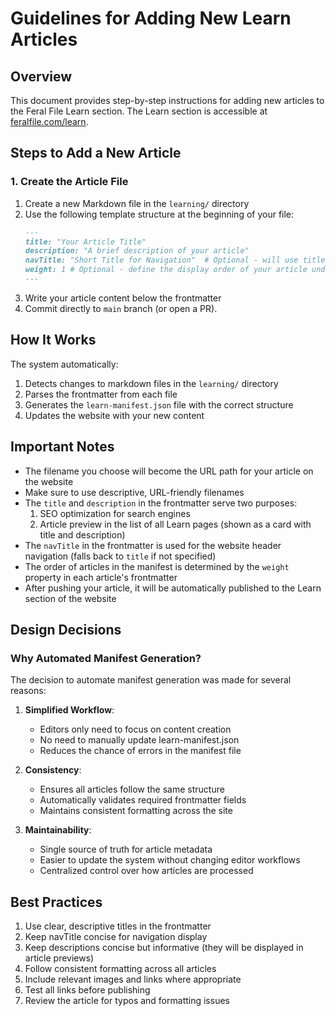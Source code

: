 # Guidelines for Adding New Learn Articles

## Overview
This document provides step-by-step instructions for adding new articles to the Feral File Learn section. The Learn section is accessible at [feralfile.com/learn](http://feralfile.com/learn).

## Steps to Add a New Article

### 1. Create the Article File
1. Create a new Markdown file in the `learning/` directory
2. Use the following template structure at the beginning of your file:
   ```markdown
   ---
   title: "Your Article Title"
   description: "A brief description of your article"
   navTitle: "Short Title for Navigation"  # Optional - will use title if not specified
   weight: 1 # Optional - define the display order of your article under Learn section
   ---
   ```
3. Write your article content below the frontmatter
4. Commit directly to `main` branch (or open a PR).

## How It Works

The system automatically:
1. Detects changes to markdown files in the `learning/` directory
2. Parses the frontmatter from each file
3. Generates the `learn-manifest.json` file with the correct structure
4. Updates the website with your new content

## Important Notes
- The filename you choose will become the URL path for your article on the website
- Make sure to use descriptive, URL-friendly filenames
- The `title` and `description` in the frontmatter serve two purposes:
  1. SEO optimization for search engines
  2. Article preview in the list of all Learn pages (shown as a card with title and description)
- The `navTitle` in the frontmatter is used for the website header navigation (falls back to `title` if not specified)
- The order of articles in the manifest is determined by the `weight` property in each article's frontmatter
- After pushing your article, it will be automatically published to the Learn section of the website

## Design Decisions

### Why Automated Manifest Generation?
The decision to automate manifest generation was made for several reasons:

1. **Simplified Workflow**: 
   - Editors only need to focus on content creation
   - No need to manually update learn-manifest.json
   - Reduces the chance of errors in the manifest file

2. **Consistency**:
   - Ensures all articles follow the same structure
   - Automatically validates required frontmatter fields
   - Maintains consistent formatting across the site

3. **Maintainability**:
   - Single source of truth for article metadata
   - Easier to update the system without changing editor workflows
   - Centralized control over how articles are processed

## Best Practices
1. Use clear, descriptive titles in the frontmatter
2. Keep navTitle concise for navigation display
3. Keep descriptions concise but informative (they will be displayed in article previews)
4. Follow consistent formatting across all articles
5. Include relevant images and links where appropriate
6. Test all links before publishing
7. Review the article for typos and formatting issues
